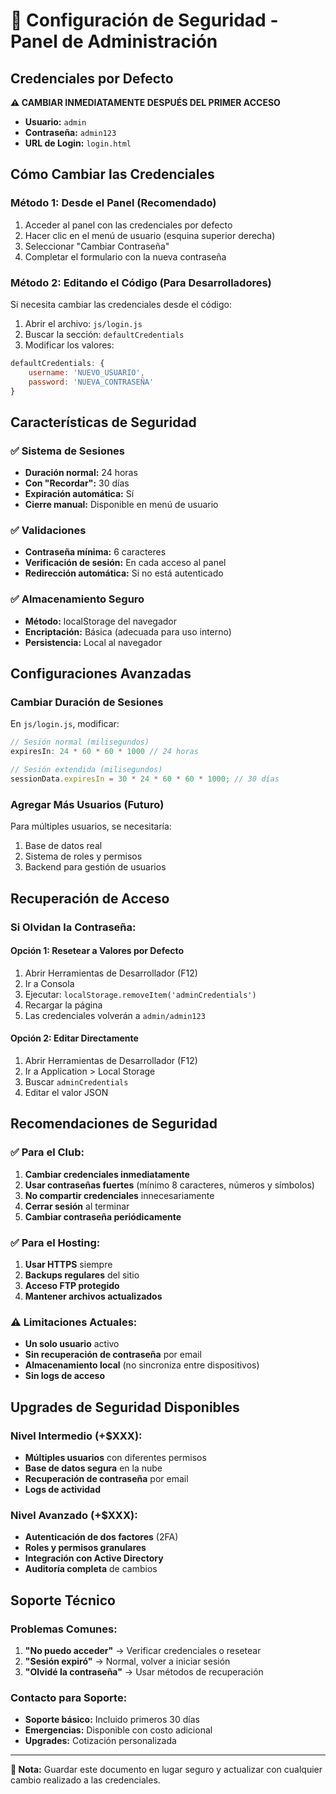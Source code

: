 # 🔐 Configuración de Seguridad - Panel de Administración

## Credenciales por Defecto

**⚠️ CAMBIAR INMEDIATAMENTE DESPUÉS DEL PRIMER ACCESO**

- **Usuario:** `admin`
- **Contraseña:** `admin123`
- **URL de Login:** `login.html`

## Cómo Cambiar las Credenciales

### Método 1: Desde el Panel (Recomendado)
1. Acceder al panel con las credenciales por defecto
2. Hacer clic en el menú de usuario (esquina superior derecha)
3. Seleccionar "Cambiar Contraseña"
4. Completar el formulario con la nueva contraseña

### Método 2: Editando el Código (Para Desarrolladores)
Si necesita cambiar las credenciales desde el código:

1. Abrir el archivo: `js/login.js`
2. Buscar la sección: `defaultCredentials`
3. Modificar los valores:

```javascript
defaultCredentials: {
    username: 'NUEVO_USUARIO',
    password: 'NUEVA_CONTRASEÑA'
}
```

## Características de Seguridad

### ✅ Sistema de Sesiones
- **Duración normal:** 24 horas
- **Con "Recordar":** 30 días
- **Expiración automática:** Sí
- **Cierre manual:** Disponible en menú de usuario

### ✅ Validaciones
- **Contraseña mínima:** 6 caracteres
- **Verificación de sesión:** En cada acceso al panel
- **Redirección automática:** Si no está autenticado

### ✅ Almacenamiento Seguro
- **Método:** localStorage del navegador
- **Encriptación:** Básica (adecuada para uso interno)
- **Persistencia:** Local al navegador

## Configuraciones Avanzadas

### Cambiar Duración de Sesiones
En `js/login.js`, modificar:

```javascript
// Sesión normal (milisegundos)
expiresIn: 24 * 60 * 60 * 1000 // 24 horas

// Sesión extendida (milisegundos)
sessionData.expiresIn = 30 * 24 * 60 * 60 * 1000; // 30 días
```

### Agregar Más Usuarios (Futuro)
Para múltiples usuarios, se necesitaría:
1. Base de datos real
2. Sistema de roles y permisos
3. Backend para gestión de usuarios

## Recuperación de Acceso

### Si Olvidan la Contraseña:

#### Opción 1: Resetear a Valores por Defecto
1. Abrir Herramientas de Desarrollador (F12)
2. Ir a Consola
3. Ejecutar: `localStorage.removeItem('adminCredentials')`
4. Recargar la página
5. Las credenciales volverán a `admin/admin123`

#### Opción 2: Editar Directamente
1. Abrir Herramientas de Desarrollador (F12)
2. Ir a Application > Local Storage
3. Buscar `adminCredentials`
4. Editar el valor JSON

## Recomendaciones de Seguridad

### ✅ Para el Club:
1. **Cambiar credenciales inmediatamente**
2. **Usar contraseñas fuertes** (mínimo 8 caracteres, números y símbolos)
3. **No compartir credenciales** innecesariamente
4. **Cerrar sesión** al terminar
5. **Cambiar contraseña periódicamente**

### ✅ Para el Hosting:
1. **Usar HTTPS** siempre
2. **Backups regulares** del sitio
3. **Acceso FTP protegido**
4. **Mantener archivos actualizados**

### ⚠️ Limitaciones Actuales:
- **Un solo usuario** activo
- **Sin recuperación de contraseña** por email
- **Almacenamiento local** (no sincroniza entre dispositivos)
- **Sin logs de acceso**

## Upgrades de Seguridad Disponibles

### Nivel Intermedio (+$XXX):
- **Múltiples usuarios** con diferentes permisos
- **Base de datos segura** en la nube
- **Recuperación de contraseña** por email
- **Logs de actividad**

### Nivel Avanzado (+$XXX):
- **Autenticación de dos factores** (2FA)
- **Roles y permisos granulares**
- **Integración con Active Directory**
- **Auditoría completa** de cambios

## Soporte Técnico

### Problemas Comunes:
1. **"No puedo acceder"** → Verificar credenciales o resetear
2. **"Sesión expiró"** → Normal, volver a iniciar sesión
3. **"Olvidé la contraseña"** → Usar métodos de recuperación

### Contacto para Soporte:
- **Soporte básico:** Incluido primeros 30 días
- **Emergencias:** Disponible con costo adicional
- **Upgrades:** Cotización personalizada

---

**📝 Nota:** Guardar este documento en lugar seguro y actualizar con cualquier cambio realizado a las credenciales.
